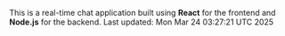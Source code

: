 This is a real-time chat application built using **React** for the frontend and **Node.js** for the backend.
Last updated: Mon Mar 24 03:27:21 UTC 2025
